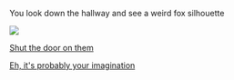 You look down the hallway and see a weird fox silhouette

<img src="weird_silhouette">

[Shut the door on them](../Consquences/close-door.md)

[Eh, it's probably your imagination](../Consquences/death.md)
